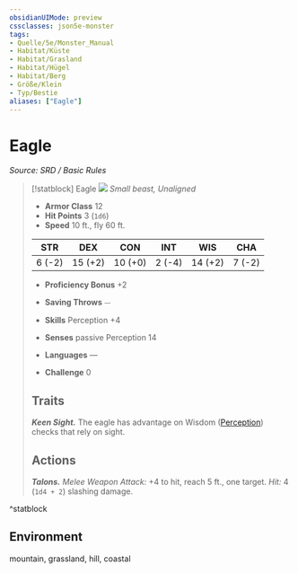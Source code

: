 ```yaml
---
obsidianUIMode: preview
cssclasses: json5e-monster
tags:
- Quelle/5e/Monster_Manual
- Habitat/Küste
- Habitat/Grasland
- Habitat/Hügel
- Habitat/Berg
- Größe/Klein
- Typ/Bestie
aliases: ["Eagle"]
---
```

# Eagle
*Source: SRD / Basic Rules*  

> [!statblock] Eagle
> ![](compendium/bestiary/beast/token/eagle.png#token)
> *Small beast, Unaligned*
> 
> - **Armor Class** 12 
> - **Hit Points** 3 (`1d6`)
> - **Speed** 10 ft., fly 60 ft.
> 
> |STR|DEX|CON|INT|WIS|CHA|
> |:---:|:---:|:---:|:---:|:---:|:---:|
> | 6 (-2)|15 (+2)|10 (+0)| 2 (-4)|14 (+2)| 7 (-2)|
> 
> - **Proficiency Bonus** +2
> - **Saving Throws** ⏤
> - **Skills** Perception +4
> - **Senses** passive Perception 14
> 
> - **Languages** —
> - **Challenge** 0
> 
> ## Traits
> 
> ***Keen Sight.*** The eagle has advantage on Wisdom ([Perception](rules/skills.md#Perception)) checks that rely on sight.
> 
> ## Actions
> 
> ***Talons.*** *Melee Weapon Attack:* +4 to hit, reach 5 ft., one target. *Hit:* 4 (`1d4 + 2`) slashing damage.
^statblock

## Environment

mountain, grassland, hill, coastal